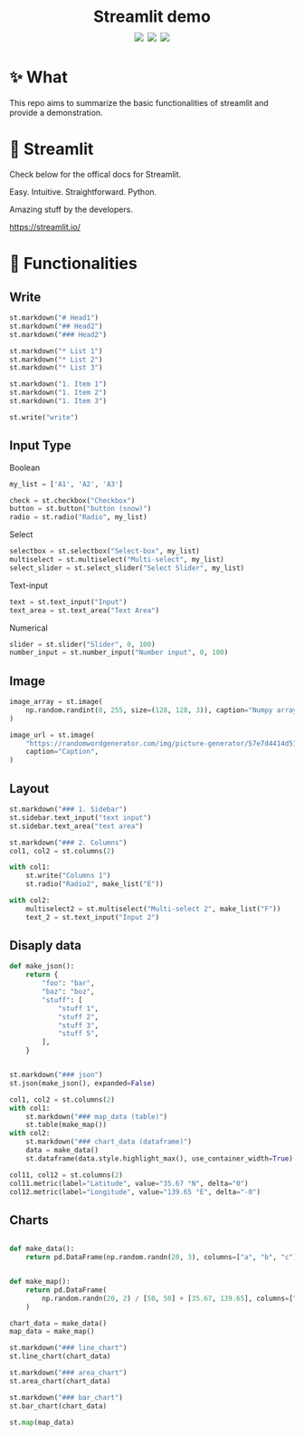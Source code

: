 <div align="center">

<h1> Streamlit demo<br>
<img src="https://img.shields.io/badge/made%20with-LOVE-red?style=plastic">
<img src="https://img.shields.io/badge/license-MIT-blue?style=plastic">
<img src="https://img.shields.io/badge/streamlit-live-green?style=plastic&logo=streamlit&">
</h1>
</div>

# ✨ What
This repo aims to summarize the basic functionalities of streamlit and provide a demonstration.

# 🎉 Streamlit

Check below for the offical docs for Streamlit.

Easy. Intuitive. Straightforward. Python.

Amazing stuff by the developers.

https://streamlit.io/

# 👷 Functionalities

## Write

```python
st.markdown("# Head1")
st.markdown("## Head2")
st.markdown("### Head2")

st.markdown("* List 1")
st.markdown("* List 2")
st.markdown("* List 3")

st.markdown("1. Item 1")
st.markdown("1. Item 2")
st.markdown("1. Item 3")

st.write("write")
```

## Input Type

Boolean

```python
my_list = ['A1', 'A2', 'A3']

check = st.checkbox("Checkbox")
button = st.button("button (snow)")
radio = st.radio("Radio", my_list)
```

Select

```python
selectbox = st.selectbox("Select-box", my_list)
multiselect = st.multiselect("Multi-select", my_list)
select_slider = st.select_slider("Select Slider", my_list)
```

Text-input

```python
text = st.text_input("Input")
text_area = st.text_area("Text Area")
```
Numerical

```python
slider = st.slider("Slider", 0, 100)
number_input = st.number_input("Number input", 0, 100)

```



## Image
```python
image_array = st.image(
    np.random.randint(0, 255, size=(128, 128, 3)), caption="Numpy array"
)

image_url = st.image(
    "https://randomwordgenerator.com/img/picture-generator/57e7d4414d51a814f1dc8460962e33791c3ad6e04e50744172287cd09e49cd_640.jpg",
    caption="Caption",
)
```


## Layout
```python
st.markdown("### 1. Sidebar")
st.sidebar.text_input("text input")
st.sidebar.text_area("text area")

st.markdown("### 2. Columns")
col1, col2 = st.columns(2)

with col1:
    st.write("Columns 1")
    st.radio("Radio2", make_list("E"))

with col2:
    multiselect2 = st.multiselect("Multi-select 2", make_list("F"))
    text_2 = st.text_input("Input 2")

```

## Disaply data

```python
def make_json():
    return {
        "foo": "bar",
        "baz": "boz",
        "stuff": [
            "stuff 1",
            "stuff 2",
            "stuff 3",
            "stuff 5",
        ],
    }


st.markdown("### json")
st.json(make_json(), expanded=False)

col1, col2 = st.columns(2)
with col1:
    st.markdown("### map_data (table)")
    st.table(make_map())
with col2:
    st.markdown("### chart_data (dataframe)")
    data = make_data()
    st.dataframe(data.style.highlight_max(), use_container_width=True)

col11, col12 = st.columns(2)
col11.metric(label="Latitude", value="35.67 °N", delta="0")
col12.metric(label="Longitude", value="139.65 °E", delta="-0")

```


## Charts

```python

def make_data():
    return pd.DataFrame(np.random.randn(20, 3), columns=["a", "b", "c"])


def make_map():
    return pd.DataFrame(
        np.random.randn(20, 2) / [50, 50] + [35.67, 139.65], columns=["lat", "lon"]
    )

chart_data = make_data()
map_data = make_map()

st.markdown("### line_chart")
st.line_chart(chart_data)

st.markdown("### area_chart")
st.area_chart(chart_data)

st.markdown("### bar_chart")
st.bar_chart(chart_data)

st.map(map_data)


```